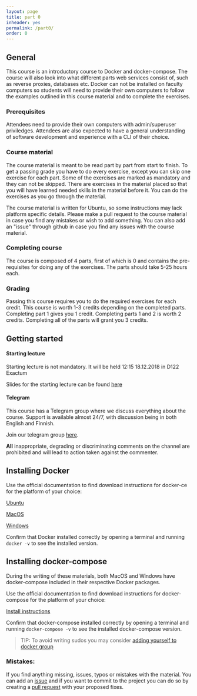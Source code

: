 ```yaml
---
layout: page
title: part 0
inheader: yes
permalink: /part0/
order: 0
---
```


## General

This course is an introductory course to Docker and docker-compose. The course will also look into what different parts web services consist of, such as reverse proxies, databases etc. Docker can not be installed on faculty computers so students will need to provide their own computers to follow the examples outlined in this course material and to complete the exercises.

### Prerequisites

Attendees need to provide their own computers with admin/superuser priviledges. Attendees are also expected to have a general understanding of software development and experience with a CLI of their choice.

### Course material

The course material is meant to be read part by part from start to finish. To get a passing grade you have to do every exercise, except you can skip one exercise for each part. Some of the exercises are marked as mandatory and they can not be skipped. There are exercises in the material placed so that you will have learned needed skills in the material before it. You can do the exercises as you go through the material.

The course material is written for Ubuntu, so some instructions may lack platform specific details. Please make a pull request to the course material in case you find any mistakes or wish to add something. You can also add an "issue" through github in case you find any issues with the course material.

### Completing course

The course is composed of 4 parts, first of which is 0 and contains the pre-requisites for doing any of the exercises. The parts should take 5-25 hours each.

### Grading

Passing this course requires you to do the required exercises for each credit. This course is worth 1-3 credits depending on the completed parts.
Completing part 1 gives you 1 credit. Completing parts 1 and 2 is worth 2 credits. Completing all of the parts will grant you 3 credits.

## Getting started

#### Starting lecture

Starting lecture is not mandatory. It will be held 12:15 18.12.2018 in D122 Exactum

Slides for the starting lecture can be found [here](https://docs.google.com/presentation/d/1op-PxjIoCZ1k-o1JO1h9UhqZFYVMTcYHAQD-XrzwoIo/edit?usp=sharing)

#### Telegram

This course has a Telegram group where we discuss everything about the course. Support is available almost 24/7, with discussion being in both English and Finnish.

Join our telegram group [here](https://t.me/joinchat/HIg2vkuQ1T4QUPJDxIgshQ).

**All** inappropriate, degrading or discriminating comments on the channel are prohibited and will lead to action taken against the commenter.

## Installing Docker

Use the official documentation to find download instructions for docker-ce for the platform of your choice:

[Ubuntu](https://docs.docker.com/install/linux/docker-ce/ubuntu/)

[MacOS](https://docs.docker.com/docker-for-mac/install/)

[Windows](https://docs.docker.com/docker-for-windows/install/)

Confirm that Docker installed correctly by opening a terminal and running `docker -v` to see the installed version.

## Installing docker-compose

During the writing of these materials, both MacOS and Windows have docker-compose included in their respective Docker packages.

Use the official documentation to find download instructions for docker-compose for the platform of your choice:

[Install instructions](https://docs.docker.com/compose/install/)

Confirm that docker-compose installed correctly by opening a terminal and running `docker-compose -v` to see the installed docker-compose version.

> TIP: To avoid writing sudos you may consider [adding yourself to docker group](https://docs.docker.com/install/linux/linux-postinstall/)

### Mistakes:

If you find anything missing, issues, typos or mistakes with the material. You can add an [issue](https://github.com/docker-hy/docker-hy.github.io/issues) and if you want to commit to the project you can do so by creating a [pull request](https://github.com/docker-hy/docker-hy.github.io/pulls) with your proposed fixes.

